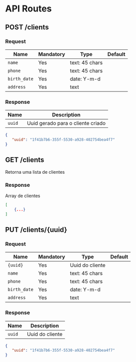 # API Routes

## POST /clients

### Request

Name                | Mandatory | Type                      | Default
--------------------|-----------|---------------------------|--------
`name`             | Yes        | text: 45 chars            | 
`phone`            | Yes        | text: 45 chars            | 
`birth_date`       | Yes        | date: Y-m-d               | 
`address`          | Yes        | text                      | 

### Response

Name            | Description
----------------|-------------
`uuid`          | Uuid gerado para o cliente criado

```json
{
   "uuid": "1f41b7b6-355f-5530-a928-402754bea4f7"
}
```

## GET /clients

Retorna uma lista de clientes

### Response

Array de clientes

```json
[
    {...}
]
```

## PUT /clients/{uuid}

### Request

Name                | Mandatory | Type                      | Default
--------------------|-----------|---------------------------|--------
`{uuid}`            | Yes       | Uuid do cliente           | 
`name`              | Yes       | text: 45 chars            | 
`phone`             | Yes       | text: 45 chars            | 
`birth_date`        | Yes       | date: Y-m-d               | 
`address`           | Yes       | text                      | 

### Response

Name            | Description
----------------|-------------
`uuid`    | Uuid do cliente

```json
{
   "uuid": "1f41b7b6-355f-5530-a928-402754bea4f7"
}
```
